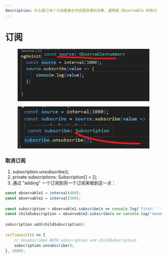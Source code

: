 ```yaml
---
description: 什么是订阅？订阅是表示可支配资源的对象，通常是 Observable 的执行
---
```


# 订阅



<figure><img src="../.gitbook/assets/image (1).png" alt="" width="501"><figcaption></figcaption></figure>

<figure><img src="../.gitbook/assets/image (2).png" alt="" width="450"><figcaption></figcaption></figure>

### 取消订阅

1. &#x20;subscription.unsubscribe();
2. &#x20;private subscriptions: Subscription\[] = \[];
3. &#x20;通过 "adding" 一个订阅到另一个订阅来做到这一点：

```javascript
const observable1 = interval(400);
const observable2 = interval(300);

const subscription = observable1.subscribe(x => console.log('first: ' + x));
const childSubscription = observable2.subscribe(x => console.log('second: ' + x));

subscription.add(childSubscription);

setTimeout(() => {
    // Unsubscribes BOTH subscription and childSubscription
    subscription.unsubscribe();
}, 1000);

```
